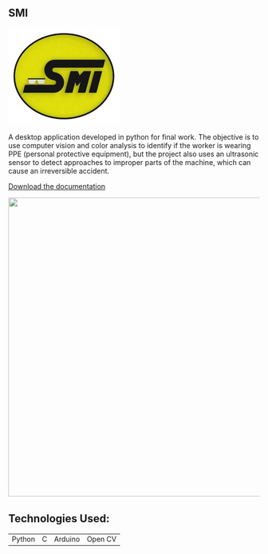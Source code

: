 ## SMI

<img src="https://github.com/Vinicius-O-Neves/SMI/blob/main/logo.jpg">

 A desktop application developed in python for final work. The objective is to use computer vision and color analysis to identify if the worker is wearing PPE (personal protective equipment), but the project also uses an ultrasonic sensor to detect approaches to improper parts of the machine, which can cause an irreversible accident.
 
 <a href="https://github.com/Vinicius-O-Neves/SMI/blob/main/Documenta%C3%A7%C3%A3o%20SMI_04_12.pdf">Download the documentation</a>

<img src="https://github.com/Vinicius-O-Neves/SMI/blob/main/SMI-video.gif" width="2000" height="600">

## Technologies Used:
<table>
  <tr>
    <td>Python</td>
    <td>C</td>
    <td>Arduino</td>
    <td>Open CV</td>
  </tr>
</table>
